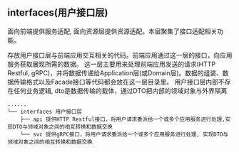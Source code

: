 ## interfaces(用户接口层)

面向前端提供服务适配, 面向资源层提供资源适配。本层聚集了接口适配相关功能。

存放用户接口层与前端应用交互相关的代码。前端应用通过这一层的接口，向应用服务获取展现所需的数据。
这一层主要用来处理前端应用发送的请求(HTTP Restful, gRPC)，并将数据传递给Application层(或Domain层)。数据的组装、数据传输格式以及Facade接口等代码都会放在这一层目录里。
用户接口层内部不存在任何业务逻辑, dto是数据传输的载体，通过DTO把内部的领域对象与外界隔离

```
......
└── interfaces 用户接口层
    ├── api 提供HTTP Restful接口，将用户请求委派给一个或多个应用服务进行处理,实现DTO与领域对象之间的相互转换和数据交换
    └── svc 提供gRPC接口，将用户请求委派给一个或多个应用服务进行处理, 实现DTO与领域对象之间的相互转换和数据交换
```

